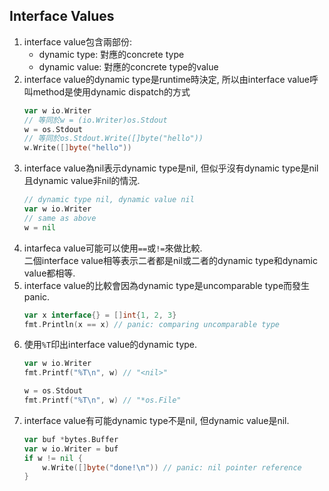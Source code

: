 ## Interface Values
1. interface value包含兩部份:
   - dynamic type: 對應的concrete type
   - dynamic value: 對應的concrete type的value
2. interface value的dynamic type是runtime時決定,
   所以由interface value呼叫method是使用dynamic dispatch的方式
    ```go
    var w io.Writer
    // 等同於w = (io.Writer)os.Stdout
    w = os.Stdout
    // 等同於os.Stdout.Write([]byte("hello"))
    w.Write([]byte("hello"))
    ```
3. interface value為nil表示dynamic type是nil,
   但似乎沒有dynamic type是nil且dynamic value非nil的情況.
   ```go
   // dynamic type nil, dynamic value nil
   var w io.Writer
   // same as above
   w = nil
   ```
4. intarfeca value可能可以使用`==`或`!=`來做比較.\
   二個interface value相等表示二者都是nil或二者的dynamic type和dynamic value都相等.
5. interface value的比較會因為dynamic type是uncomparable type而發生panic.
    ```go
    var x interface{} = []int{1, 2, 3}
    fmt.Println(x == x) // panic: comparing uncomparable type
    ```
6. 使用`%T`印出interface value的dynamic type.
    ```go
	var w io.Writer
	fmt.Printf("%T\n", w) // "<nil>"

	w = os.Stdout
	fmt.Printf("%T\n", w) // "*os.File"
    ```
7. interface value有可能dynamic type不是nil, 但dynamic value是nil.
    ```go
    var buf *bytes.Buffer
    var w io.Writer = buf
    if w != nil {
        w.Write([]byte("done!\n")) // panic: nil pointer reference
    }
    ```